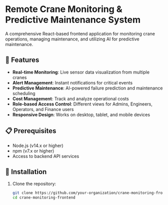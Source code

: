 # Remote Crane Monitoring & Predictive Maintenance System

A comprehensive React-based frontend application for monitoring crane operations, managing maintenance, and utilizing AI for predictive maintenance.

## 🚀 Features

- **Real-time Monitoring**: Live sensor data visualization from multiple cranes
- **Alert Management**: Instant notifications for critical events
- **Predictive Maintenance**: AI-powered failure prediction and maintenance scheduling
- **Cost Management**: Track and analyze operational costs
- **Role-based Access Control**: Different views for Admins, Engineers, Operators, and Finance users
- **Responsive Design**: Works on desktop, tablet, and mobile devices

## 📋 Prerequisites

- Node.js (v14.x or higher)
- npm (v7.x or higher)
- Access to backend API services

## 🔧 Installation

1. Clone the repository:
   ```bash
   git clone https://github.com/your-organization/crane-monitoring-frontend.git
   cd crane-monitoring-frontend

